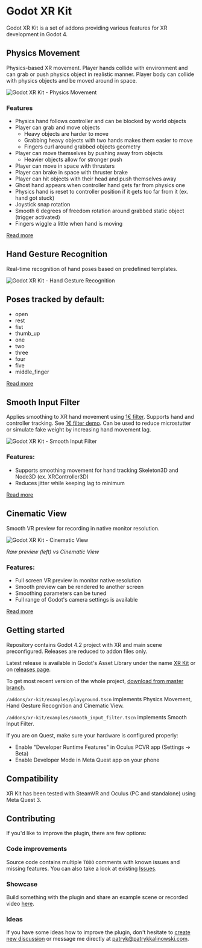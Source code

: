 # Godot XR Kit

Godot XR Kit is a set of addons providing various features for XR development in Godot 4.

## Physics Movement

Physics-based XR movement. Player hands collide with environment and can grab or push physics object in realistic manner. Player body can collide with physics objects and be moved around in space.

![Godot XR Kit - Physics Movement](/screenshots/physics_movement.gif)

### Features

- Physics hand follows controller and can be blocked by world objects
- Player can grab and move objects
  - Heavy objects are harder to move
  - Grabbing heavy objects with two hands makes them easier to move
  - Fingers curl around grabbed objects geometry
- Player can move themselves by pushing away from objects
  - Heavier objects allow for stronger push
- Player can move in space with thrusters
- Player can brake in space with thruster brake
- Player can hit objects with their head and push themselves away
- Ghost hand appears when controller hand gets far from physics one
- Physics hand is reset to controller position if it gets too far from it (ex. hand got stuck)
- Joystick snap rotation
- Smooth 6 degrees of freedom rotation around grabbed static object (trigger activated)
- Fingers wiggle a little when hand is moving

[Read more](/addons/xr-kit/physics-movement/)

## Hand Gesture Recognition

Real-time recognition of hand poses based on predefined templates.

![Godot XR Kit - Hand Gesture Recognition](/screenshots/hand_gesture_recognition.gif)

## Poses tracked by default:

- open
- rest
- fist
- thumb_up
- one
- two
- three
- four
- five
- middle_finger

[Read more](/addons/xr-kit/hand-gesture-recognition/)

## Smooth Input Filter

Applies smoothing to XR hand movement using [1€ filter](https://gery.casiez.net/1euro/). Supports hand and controller tracking. See [1€ filter demo](https://gery.casiez.net/1euro/InteractiveDemo/). Can be used to reduce microstutter or simulate fake weight by increasing hand movement lag.

![Godot XR Kit - Smooth Input Filter](/screenshots/smooth_input_filter.gif)

### Features:

- Supports smoothing movement for hand tracking Skeleton3D and Node3D (ex. XRController3D)
- Reduces jitter while keeping lag to minimum

[Read more](/addons/xr-kit/smooth-input-filter/)

## Cinematic View

Smooth VR preview for recording in native monitor resolution.

![Godot XR Kit - Cinematic View](/screenshots/cinematic_view.gif)

*Raw preview (left) vs Cinematic View*

### Features:

- Full screen VR preview in monitor native resolution
- Smooth preview can be rendered to another screen
- Smoothing parameters can be tuned
- Full range of Godot's camera settings is available 

[Read more](/addons/xr-kit/cinematic-view/)

## Getting started

Repository contains Godot 4.2 project with XR and main scene preconfigured. Releases are reduced to addon files only.

Latest release is available in Godot's Asset Library under the name [XR Kit](https://godotengine.org/asset-library/asset/1870) or on [releases page](https://github.com/patrykkalinowski/godot-xr-kit/releases/latest).

To get most recent version of the whole project, [download from master branch](https://github.com/patrykkalinowski/godot-xr-kit/archive/refs/heads/master.zip).

`/addons/xr-kit/examples/playground.tscn` implements Physics Movement, Hand Gesture Recognition and Cinematic View.

`/addons/xr-kit/examples/smooth_input_filter.tscn` implements Smooth Input Filter.

If you are on Quest, make sure your hardware is configured properly:

- Enable "Developer Runtime Features" in Oculus PCVR app (Settings -> Beta)
- Enable Developer Mode in Meta Quest app on your phone


## Compatibility

XR Kit has been tested with SteamVR and Oculus (PC and standalone) using Meta Quest 3. 

## Contributing

If you'd like to improve the plugin, there are few options:

### Code improvements

Source code contains multiple `TODO` comments with known issues and missing features. You can also take a look at existing [Issues](https://github.com/patrykkalinowski/godot-xr-kit/issues).

### Showcase

Build something with the plugin and share an example scene or recorded video [here](https://github.com/patrykkalinowski/godot-xr-kit/discussions/categories/show-and-tell).

### Ideas

If you have some ideas how to improve the plugin, don't hesitate to [create new discussion](https://github.com/patrykkalinowski/godot-xr-kit/discussions/categories/ideas) or message me directly at [patryk@patrykkalinowski.com](mailto:patryk@patrykkalinowski.com).
